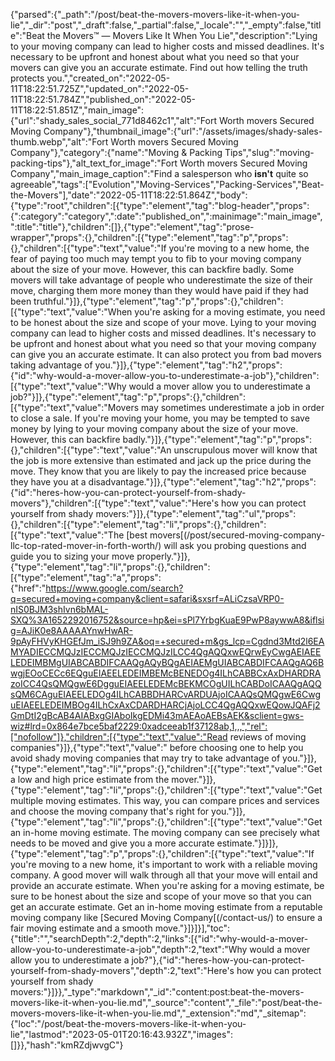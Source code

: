 {"parsed":{"_path":"/post/beat-the-movers-movers-like-it-when-you-lie","_dir":"post","_draft":false,"_partial":false,"_locale":"","_empty":false,"title":"Beat the Movers™ — Movers Like It When You Lie","description":"Lying to your moving company can lead to higher costs and missed deadlines. It's necessary to be upfront and honest about what you need so that your movers can give you an accurate estimate. Find out how telling the truth protects you.","created_on":"2022-05-11T18:22:51.725Z","updated_on":"2022-05-11T18:22:51.784Z","published_on":"2022-05-11T18:22:51.851Z","main_image":{"url":"shady_sales_social_771d8462c1","alt":"Fort Worth movers Secured Moving Company"},"thumbnail_image":{"url":"/assets/images/shady-sales-thumb.webp","alt":"Fort Worth movers Secured Moving Company"},"category":{"name":"Moving & Packing Tips","slug":"moving-packing-tips"},"alt_text_for_image":"Fort Worth movers Secured Moving Company","main_image_caption":"Find a salesperson who **isn't** quite so agreeable","tags":["Evolution","Moving-Services","Packing-Services","Beat-the-Movers"],"date":"2022-05-11T18:22:51.864Z","body":{"type":"root","children":[{"type":"element","tag":"blog-header","props":{":category":"category",":date":"published_on",":mainimage":"main_image",":title":"title"},"children":[]},{"type":"element","tag":"prose-wrapper","props":{},"children":[{"type":"element","tag":"p","props":{},"children":[{"type":"text","value":"If you're moving to a new home, the fear of paying too much may tempt you to fib to your moving company about the size of your move. However, this can backfire badly. Some movers will take advantage of people who underestimate the size of their move, charging them more money than they would have paid if they had been truthful."}]},{"type":"element","tag":"p","props":{},"children":[{"type":"text","value":"When you're asking for a moving estimate, you need to be honest about the size and scope of your move. Lying to your moving company can lead to higher costs and missed deadlines. It's necessary to be upfront and honest about what you need so that your moving company can give you an accurate estimate. It can also protect you from bad movers taking advantage of you."}]},{"type":"element","tag":"h2","props":{"id":"why-would-a-mover-allow-you-to-underestimate-a-job"},"children":[{"type":"text","value":"Why would a mover allow you to underestimate a job?"}]},{"type":"element","tag":"p","props":{},"children":[{"type":"text","value":"Movers may sometimes underestimate a job in order to close a sale. If you're moving your home, you may be tempted to save money by lying to your moving company about the size of your move. However, this can backfire badly."}]},{"type":"element","tag":"p","props":{},"children":[{"type":"text","value":"An unscrupulous mover will know that the job is more extensive than estimated and jack up the price during the move. They know that you are likely to pay the increased price because they have you at a disadvantage."}]},{"type":"element","tag":"h2","props":{"id":"heres-how-you-can-protect-yourself-from-shady-movers"},"children":[{"type":"text","value":"Here's how you can protect yourself from shady movers:"}]},{"type":"element","tag":"ul","props":{},"children":[{"type":"element","tag":"li","props":{},"children":[{"type":"text","value":"The [best movers[(/post/secured-moving-company-llc-top-rated-mover-in-forth-worth/) will ask you probing questions and guide you to sizing your move properly."}]},{"type":"element","tag":"li","props":{},"children":[{"type":"element","tag":"a","props":{"href":"https://www.google.com/search?q=secured+moving+company&client=safari&sxsrf=ALiCzsaVRP0-nIS0BJM3shIvn6bMAL-SXQ%3A1652292016752&source=hp&ei=sPl7YrbgKuaE9PwP8aywwA8&iflsig=AJiK0e8AAAAAYnwHwAR-9pAyFHVyKHGEfJm_iSJ9h9ZA&oq=+secured+m&gs_lcp=Cgdnd3Mtd2l6EAMYADIECCMQJzIECCMQJzIECCMQJzILCC4QgAQQxwEQrwEyCwgAEIAEELEDEIMBMgUIABCABDIFCAAQgAQyBQgAEIAEMgUIABCABDIFCAAQgAQ6BwgjEOoCECc6EQguEIAEELEDEIMBEMcBENEDOg4ILhCABBCxAxDHARDRAzoICC4QsQMQgwE6DgguEIAEELEDEMcBEKMCOgUILhCABDoICAAQgAQQsQM6CAguEIAEELEDOg4ILhCABBDHARCvARDUAjoICAAQsQMQgwE6CwguEIAEELEDEIMBOg4ILhCxAxCDARDHARCjAjoLCC4QgAQQxwEQowJQAFj2GmDtI2gBcAB4AIABxgGIAboIkgEDMi43mAEAoAEBsAEK&sclient=gws-wiz#lrd=0x864e7bce5baf2229:0xadceeab1f37128ab,1,,,","rel":["nofollow"]},"children":[{"type":"text","value":"Read reviews of moving companies"}]},{"type":"text","value":" before choosing one to help you avoid shady moving companies that may try to take advantage of you."}]},{"type":"element","tag":"li","props":{},"children":[{"type":"text","value":"Get a low and high price estimate from the mover."}]},{"type":"element","tag":"li","props":{},"children":[{"type":"text","value":"Get multiple moving estimates. This way, you can compare prices and services and choose the moving company that's right for you."}]},{"type":"element","tag":"li","props":{},"children":[{"type":"text","value":"Get an in-home moving estimate. The moving company can see precisely what needs to be moved and give you a more accurate estimate."}]}]},{"type":"element","tag":"p","props":{},"children":[{"type":"text","value":"If you're moving to a new home, it's important to work with a reliable moving company. A good mover will walk through all that your move will entail and provide an accurate estimate. When you're asking for a moving estimate, be sure to be honest about the size and scope of your move so that you can get an accurate estimate. Get an in-home moving estimate from a reputable moving company like [Secured Moving Company[(/contact-us/) to ensure a fair moving estimate and a smooth move."}]}]}],"toc":{"title":"","searchDepth":2,"depth":2,"links":[{"id":"why-would-a-mover-allow-you-to-underestimate-a-job","depth":2,"text":"Why would a mover allow you to underestimate a job?"},{"id":"heres-how-you-can-protect-yourself-from-shady-movers","depth":2,"text":"Here's how you can protect yourself from shady movers:"}]}},"_type":"markdown","_id":"content:post:beat-the-movers-movers-like-it-when-you-lie.md","_source":"content","_file":"post/beat-the-movers-movers-like-it-when-you-lie.md","_extension":"md","_sitemap":{"loc":"/post/beat-the-movers-movers-like-it-when-you-lie","lastmod":"2023-05-01T20:16:43.932Z","images":[]}},"hash":"kmRZdjwvgC"}
